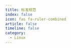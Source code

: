 ```yaml
---
title: 标准规范
index: false
icon: fas fa-ruler-combined
article: false
timeline: false
category:
  - Linux
---
```


<div class="catalog-display-container">
  <Catalog hideHeading />
</div>
